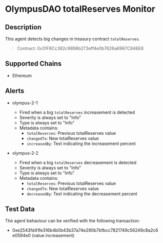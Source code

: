 # OlympusDAO totalReserves Monitor

## Description

This agent detects big changes in treasury contract `totalReserves`.
> Contract: 0x31F8Cc382c9898b273eff4e0b7626a6987C846E8

## Supported Chains

- Ethereum

## Alerts

- olympus-2-1
  - Fired when a big `totalReserves` increasement is detected
  - Severity is always set to "Info"
  - Type is always set to "Info"
  - Metadata contains:
    - `totalReserves`: Previous totalReserves value
    - `changedTo`: New totalReserves value
    - `increasedBy`: Text indicating the increasement percent

- olympus-2-2
  - Fired when a big `totalReserves` decreasement is detected
  - Severity is always set to "Info"
  - Type is always set to "Info"
  - Metadata contains:
    - `totalReserves`: Previous totalReserves value
    - `changedTo`: New totalReserves value
    - `decreasedBy`: Text indicating the decreasement percent

## Test Data

The agent behaviour can be verified with the following transaction:

- 0xe2543fd41fe316b4b0b43b37a74e290b7bfbcc7821749c56249c8a2c6e0594e0 (value increasement)
